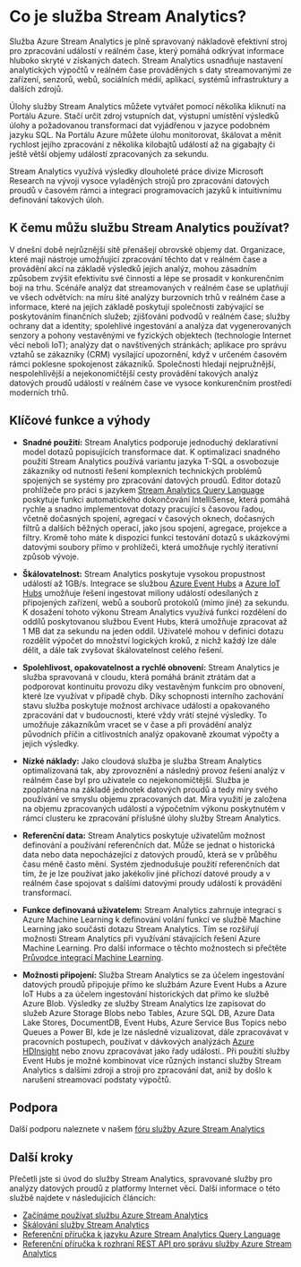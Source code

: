 <properties 
    pageTitle="Úvod do služby Stream Analytics | Microsoft Azure" 
    description="Přečtěte si o službě Stream Analytics, která umožňuje v reálném čase analyzovat data streamovaná z platformy Internet věcí (IOT)." 
    keywords="analytics jako služba, spravované služby, zpracování datového proudu, streamování analytics, co je datový proud analytics"
    services="stream-analytics" 
    documentationCenter="" 
    authors="jeffstokes72" 
    manager="paulettm" 
    editor="cgronlun"/>

<tags 
    ms.service="stream-analytics" 
    ms.devlang="na" 
    ms.topic="get-started-article" 
    ms.tgt_pltfrm="na" 
    ms.workload="data-services" 
    ms.date="08/04/2016" 
    ms.author="jeffstok"/>


# Co je služba Stream Analytics?

Služba Azure Stream Analytics je plně spravovaný nákladově efektivní stroj pro zpracování událostí v reálném čase, který pomáhá odkrývat informace hluboko skryté v získaných datech. Stream Analytics usnadňuje nastavení analytických výpočtů v reálném čase prováděných s daty streamovanými ze zařízení, senzorů, webů, sociálních médií, aplikací, systémů infrastruktury a dalších zdrojů.

Úlohy služby Stream Analytics můžete vytvářet pomocí několika kliknutí na Portálu Azure. Stačí určit zdroj vstupních dat, výstupní umístění výsledků úlohy a požadovanou transformaci dat vyjádřenou v jazyce podobném jazyku SQL. Na Portálu Azure můžete úlohu monitorovat, škálovat a měnit rychlost jejího zpracování z několika kilobajtů událostí až na gigabajty či ještě větší objemy událostí zpracovaných za sekundu.

Stream Analytics využívá výsledky dlouholeté práce divize Microsoft Research na vývoji vysoce vyladěných strojů pro zpracování datových proudů v časovém rámci a integraci programovacích jazyků k intuitivnímu definování takových úloh.

## K čemu můžu službu Stream Analytics používat?
V dnešní době nejrůznější sítě přenášejí obrovské objemy dat. Organizace, které mají nástroje umožňující zpracování těchto dat v reálném čase a provádění akcí na základě výsledků jejich analýz, mohou zásadním způsobem zvýšit efektivitu své činnosti a lépe se prosadit v konkurenčním boji na trhu. Scénáře analýz dat streamovaných v reálném čase se uplatňují ve všech odvětvích: na míru šité analýzy burzovních trhů v reálném čase a informace, které na jejich základě poskytují společnosti zabývající se poskytováním finančních služeb; zjišťování podvodů v reálném čase; služby ochrany dat a identity; spolehlivé ingestování a analýza dat vygenerovaných senzory a pohony vestavěnými ve fyzických objektech (technologie Internet věcí neboli IoT); analýzy dat o navštívených stránkách; aplikace pro správu vztahů se zákazníky (CRM) vysílající upozornění, když v určeném časovém rámci poklesne spokojenost zákazníků. Společnosti hledají nejpružnější, nespolehlivější a nejekonomičtější cesty provádění takových analýz datových proudů událostí v reálném čase ve vysoce konkurenčním prostředí moderních trhů.

## Klíčové funkce a výhody
-   **Snadné použití:** Stream Analytics podporuje jednoduchý deklarativní model dotazů popisujících transformace dat. K optimalizaci snadného použití Stream Analytics používá variantu jazyka T-SQL a osvobozuje zákazníky od nutnosti řešení komplexních technických problémů spojených se systémy pro zpracování datových proudů. Editor dotazů prohlížeče pro práci s jazykem [Stream Analytics Query Language](https://msdn.microsoft.com/library/azure/dn834998.aspx) poskytuje funkci automatického dokončování IntelliSense, která pomáhá rychle a snadno implementovat dotazy pracující s časovou řadou, včetně dočasných spojení, agregací v časových oknech, dočasných filtrů a dalších běžných operací, jako jsou spojení, agregace, projekce a filtry. Kromě toho máte k dispozici funkci testování dotazů s ukázkovými datovými soubory přímo v prohlížeči, která umožňuje rychlý iterativní způsob vývoje.  

-   **Škálovatelnost:** Stream Analytics poskytuje vysokou propustnost událostí až 1GB/s. Integrace se službou [Azure Event Hubs](https://azure.microsoft.com/services/event-hubs/) a [Azure IoT Hubs](https://azure.microsoft.com/services/iot-hub/) umožňuje řešení ingestovat miliony událostí odesílaných z připojených zařízení, webů a souborů protokolů (mimo jiné) za sekundu. K dosažení tohoto výkonu Stream Analytics využívá funkci rozdělení do oddílů poskytovanou službou Event Hubs, která umožňuje zpracovat až 1 MB dat za sekundu na jeden oddíl. Uživatelé mohou v definici dotazu rozdělit výpočet do množství logických kroků, z nichž každý lze dále dělit, a dále tak zvyšovat škálovatelnost celého řešení.  

-   **Spolehlivost, opakovatelnost a rychlé obnovení:** Stream Analytics je služba spravovaná v cloudu, která pomáhá bránit ztrátám dat a podporovat kontinuitu provozu díky vestavěným funkcím pro obnovení, které lze využívat v případě chyb. Díky schopnosti interního zachování stavu služba poskytuje možnost archivace událostí a opakovaného zpracování dat v budoucnosti, které vždy vrátí stejné výsledky. To umožňuje zákazníkům vracet se v čase a při provádění analýz původních příčin a citlivostních analýz opakovaně zkoumat výpočty a jejich výsledky.  

-   **Nízké náklady:** Jako cloudová služba je služba Stream Analytics optimalizovaná tak, aby zprovoznění a následný provoz řešení analýz v reálném čase byl pro uživatele co nejekonomičtější. Služba je zpoplatněna na základě jednotek datových proudů a tedy míry svého používání ve smyslu objemu zpracovaných dat. Míra využití je založena na objemu zpracovaných událostí a výpočetním výkonu poskytnutém v rámci clusteru ke zpracování příslušné úlohy služby Stream Analytics.  

-   **Referenční data:** Stream Analytics poskytuje uživatelům možnost definování a používání referenčních dat. Může se jednat o historická data nebo data nepocházející z datových proudů, která se v průběhu času méně často mění. Systém zjednodušuje použití referenčních dat tím, že je lze používat jako jakékoliv jiné příchozí datové proudy a v reálném čase spojovat s dalšími datovými proudy událostí k provádění transformací.  

-   **Funkce definovaná uživatelem:** Stream Analytics zahrnuje integraci s Azure Machine Learning k definování volání funkcí ve službě Machine Learning jako součásti dotazu Stream Analytics. Tím se rozšiřují možnosti Stream Analytics při využívání stávajících řešení Azure Machine Learning. Pro další informace o těchto možnostech si přečtěte [Průvodce integrací Machine Learning](stream-analytics-machine-learning-integration-tutorial.md).

-   **Možnosti připojení:** Služba Stream Analytics se za účelem ingestování datových proudů připojuje přímo ke službám Azure Event Hubs a Azure IoT Hubs a za účelem ingestování historických dat přímo ke službě Azure Blob. Výsledky ze služby Stream Analytics lze zapisovat do služeb Azure Storage Blobs nebo Tables, Azure SQL DB, Azure Data Lake Stores, DocumentDB, Event Hubs, Azure Service Bus Topics nebo Queues a Power BI, kde je lze následně vizualizovat, dále zpracovávat v pracovních postupech, používat v dávkových analýzách [Azure HDInsight](https://azure.microsoft.com/services/hdinsight/) nebo znovu zpracovávat jako řady událostí.. Při použití služby Event Hubs je možné kombinovat více různých instancí služby Stream Analytics s dalšími zdroji a stroji pro zpracování dat, aniž by došlo k narušení streamovací podstaty výpočtů.  

## Podpora
Další podporu naleznete v našem [fóru služby Azure Stream Analytics](https://social.msdn.microsoft.com/Forums/en-US/home?forum=AzureStreamAnalytics)

## Další kroky
Přečetli jste si úvod do služby Stream Analytics, spravované služby pro analýzy datových proudů z platformy Internet věcí. Další informace o této službě najdete v následujících článcích:

- [Začínáme používat službu Azure Stream Analytics](stream-analytics-get-started.md)
- [Škálování služby Stream Analytics](stream-analytics-scale-jobs.md)
- [Referenční příručka k jazyku Azure Stream Analytics Query Language](https://msdn.microsoft.com/library/azure/dn834998.aspx)
- [Referenční příručka k rozhraní REST API pro správu služby Azure Stream Analytics](https://msdn.microsoft.com/library/azure/dn835031.aspx)




<!--HONumber=Aug16_HO4-->


